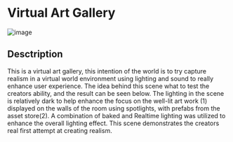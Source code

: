 # Virtual Art Gallery 

![image](https://user-images.githubusercontent.com/72683052/100460662-797c2d00-30bf-11eb-9565-bcad1bd8b633.png)

## Desctription 

This is a virtual art gallery, this intention of the world is to try capture realism in a virtual world environment using lighting and sound to really enhance user experience. The idea behind this scene what to test the creators ability, and the result can be seen below. The lighting in the scene is relatively dark to help enhance the focus on the well-lit art work (1) displayed on the walls of the room using spotlights, with prefabs from the asset store(2). A combination of baked and Realtime lighting was utilized to enhance the overall lighting effect. This scene demonstrates the creators real first attempt at creating realism. 


